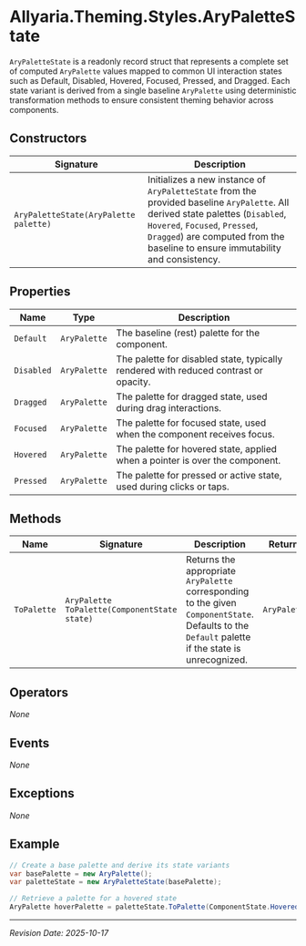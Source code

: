 ﻿# Allyaria.Theming.Styles.AryPaletteState

`AryPaletteState` is a readonly record struct that represents a complete set of computed `AryPalette` values mapped to
common UI interaction states such as Default, Disabled, Hovered, Focused, Pressed, and Dragged. Each state variant is
derived from a single baseline `AryPalette` using deterministic transformation methods to ensure consistent theming
behavior across components.

## Constructors

| Signature                             | Description                                                                                                                                                                                                                                         |
|---------------------------------------|-----------------------------------------------------------------------------------------------------------------------------------------------------------------------------------------------------------------------------------------------------|
| `AryPaletteState(AryPalette palette)` | Initializes a new instance of `AryPaletteState` from the provided baseline `AryPalette`. All derived state palettes (`Disabled`, `Hovered`, `Focused`, `Pressed`, `Dragged`) are computed from the baseline to ensure immutability and consistency. |

## Properties

| Name       | Type         | Description                                                                          |
|------------|--------------|--------------------------------------------------------------------------------------|
| `Default`  | `AryPalette` | The baseline (rest) palette for the component.                                       |
| `Disabled` | `AryPalette` | The palette for disabled state, typically rendered with reduced contrast or opacity. |
| `Dragged`  | `AryPalette` | The palette for dragged state, used during drag interactions.                        |
| `Focused`  | `AryPalette` | The palette for focused state, used when the component receives focus.               |
| `Hovered`  | `AryPalette` | The palette for hovered state, applied when a pointer is over the component.         |
| `Pressed`  | `AryPalette` | The palette for pressed or active state, used during clicks or taps.                 |

## Methods

| Name        | Signature                                    | Description                                                                                                                                       | Returns      |
|-------------|----------------------------------------------|---------------------------------------------------------------------------------------------------------------------------------------------------|--------------|
| `ToPalette` | `AryPalette ToPalette(ComponentState state)` | Returns the appropriate `AryPalette` corresponding to the given `ComponentState`. Defaults to the `Default` palette if the state is unrecognized. | `AryPalette` |

## Operators

*None*

## Events

*None*

## Exceptions

*None*

## Example

```csharp
// Create a base palette and derive its state variants
var basePalette = new AryPalette();
var paletteState = new AryPaletteState(basePalette);

// Retrieve a palette for a hovered state
AryPalette hoverPalette = paletteState.ToPalette(ComponentState.Hovered);
```

---

*Revision Date: 2025-10-17*
